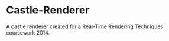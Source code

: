 Castle-Renderer
===============

A castle renderer created for a Real-Time Rendering Techniques coursework 2014.
